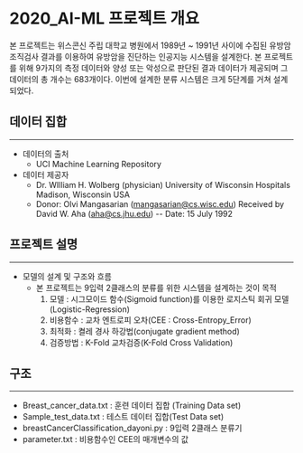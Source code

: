 # 2020_AI-ML 프로젝트 개요
본 프로젝트는 위스콘신 주립 대학교 병원에서 1989년 ~ 1991년 사이에 수집된 유방암 조직검사 결과를 이용하여 유방암을 진단하는 인공지능 시스템을 설계한다. 본 프로젝트를 위해 9가지의 측정 데이터와 양성 또는 악성으로 판단된 결과 데이터가 제공되며 그 데이터의 총 개수는 683개이다. 이번에 설계한 분류 시스템은 크게 5단계를 거쳐 설계되었다.



## 데이터 집합
------------
+ 데이터의 출처
	+ UCI Machine Learning Repository
+ 데이터 제공자
	+ Dr. WIlliam H. Wolberg (physician)
		University of Wisconsin Hospitals
		Madison, Wisconsin
		USA
	+ Donor: Olvi Mangasarian (mangasarian@cs.wisc.edu)
		Received by David W. Aha (aha@cs.jhu.edu)
		-- Date: 15 July 1992

## 프로젝트 설명
------------
+ 모델의 설계 및 구조와 흐름 
	+ 본 프로젝트는 9입력 2클래스의 분류를 위한 시스템을 설계하는 것이 목적
		1. 모델 : 시그모이드 함수(Sigmoid function)를 이용한 로지스틱 회귀 모델(Logistic-Regression)
		2. 비용함수 : 교차 엔트로피 오차(CEE : Cross-Entropy_Error)
		3. 최적화 : 켤레 경사 하강법(conjugate gradient method)
		4. 검증방법 : K-Fold 교차검증(K-Fold Cross Validation)

## 구조
------------
+ Breast_cancer_data.txt : 훈련 데이터 집합 (Training Data set)
+ Sample_test_data.txt : 테스트 데이터 집합(Test Data set)
+ breastCancerClassification_dayoni.py : 9입력 2클래스 분류기
+ parameter.txt : 비용함수인 CEE의 매개변수의 값
